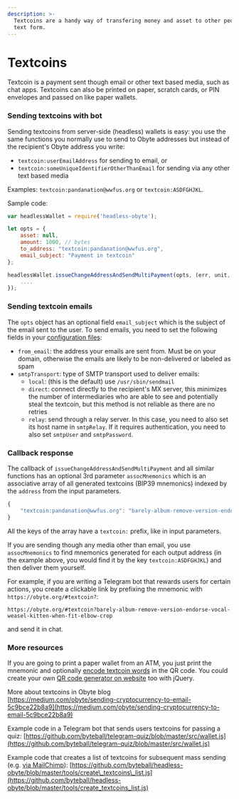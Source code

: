 ```yaml
---
description: >-
  Textcoins are a handy way of transfering money and asset to other people, in a
  text form.
---
```


# Textcoins

Textcoin is a payment sent though email or other text based media, such as chat apps. Textcoins can also be printed on paper, scratch cards, or PIN envelopes and passed on like paper wallets.

### Sending textcoins with bot

Sending textcoins from server-side \(headless\) wallets is easy: you use the same functions you normally use to send to Obyte addresses but instead of the recipient's Obyte address you write:

* `textcoin:userEmailAddress` for sending to email, or
* `textcoin:someUniqueIdentifierOtherThanEmail` for sending via any other text based media

Examples: `textcoin:pandanation@wwfus.org` or `textcoin:ASDFGHJKL`.

Sample code:

```javascript
var headlessWallet = require('headless-obyte');

let opts = {
    asset: null, 
    amount: 1000, // bytes
    to_address: "textcoin:pandanation@wwfus.org",
    email_subject: "Payment in textcoin"
};

headlessWallet.issueChangeAddressAndSendMultiPayment(opts, (err, unit, assocMnemonics) => {
    ....
});
```

### Sending textcoin emails

The `opts` object has an optional field `email_subject` which is the subject of the email sent to the user. To send emails, you need to set the following fields in your [configuration files](https://github.com/byteball/byteballcore#configuring):

* `from_email`: the address your emails are sent from. Must be on your domain, otherwise the emails are likely to be non-delivered or labeled as spam
* `smtpTransport`: type of SMTP transport used to deliver emails:
  * `local`: \(this is the default\) use `/usr/sbin/sendmail`
  * `direct`: connect directly to the recipient's MX server, this minimizes the number of intermediaries who are able to see and potentially steal the textcoin, but this method is not reliable as there are no retries
  * `relay`: send through a relay server. In this case, you need to also set its host name in `smtpRelay`. If it requires authentication, you need to also set `smtpUser` and `smtpPassword`.

### Callback response

The callback of `issueChangeAddressAndSendMultiPayment` and all similar functions has an optional 3rd parameter `assocMnemonics` which is an associative array of all generated textcoins \(BIP39 mnemonics\) indexed by the `address` from the input parameters.

```javascript
{
    "textcoin:pandanation@wwfus.org": "barely-album-remove-version-endorse-vocal-weasel-kitten-when-fit-elbow-crop"
}
```

All the keys of the array have a `textcoin:` prefix, like in input parameters.

If you are sending though any media other than email, you use `assocMnemonics` to find mnemonics generated for each output address \(in the example above, you would find it by the key `textcoin:ASDFGHJKL`\) and then deliver them yourself.

For example, if you are writing a Telegram bot that rewards users for certain actions, you create a clickable link by prefixing the mnemonic with `https://obyte.org/#textcoin?`:

```text
https://obyte.org/#textcoin?barely-album-remove-version-endorse-vocal-weasel-kitten-when-fit-elbow-crop
```

and send it in chat.

### More resources

If you are going to print a paper wallet from an ATM, you just print the mnemonic and optionally [encode textcoin words](../byteball-protocol-uri.md#receiving-textcoins-via-link) in the QR code. You could create your own [QR code generator on website](../byteball-protocol-uri.md#using-protocol-uri-in-qr-code) too with jQuery.

More about textcoins in Obyte blog  
[https://medium.com/obyte/sending-cryptocurrency-to-email-5c9bce22b8a9](https://medium.com/obyte/sending-cryptocurrency-to-email-5c9bce22b8a9)

Example code in a Telegram bot that sends users textcoins for passing a quiz: [https://github.com/byteball/telegram-quiz/blob/master/src/wallet.js](https://github.com/byteball/telegram-quiz/blob/master/src/wallet.js)

Example code that creates a list of textcoins for subsequent mass sending \(e.g. [via MailChimp](https://medium.com/byteball-help/using-mailchimp-to-mass-send-payments-as-textcoins-5c1db06342e3)\): [https://github.com/byteball/headless-obyte/blob/master/tools/create\_textcoins\_list.js](https://github.com/byteball/headless-obyte/blob/master/tools/create_textcoins_list.js)

